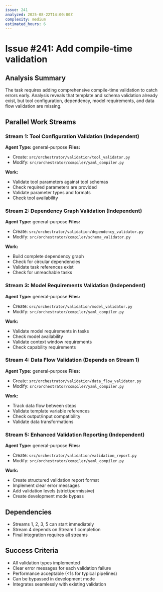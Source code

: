 ```yaml
---
issue: 241
analyzed: 2025-08-22T14:00:00Z
complexity: medium
estimated_hours: 6
---
```


# Issue #241: Add compile-time validation

## Analysis Summary

The task requires adding comprehensive compile-time validation to catch errors early. Analysis reveals that template and schema validation already exist, but tool configuration, dependency, model requirements, and data flow validation are missing.

## Parallel Work Streams

### Stream 1: Tool Configuration Validation (Independent)
**Agent Type:** general-purpose
**Files:**
- Create: `src/orchestrator/validation/tool_validator.py`
- Modify: `src/orchestrator/compiler/yaml_compiler.py`

**Work:**
- Validate tool parameters against tool schemas
- Check required parameters are provided
- Validate parameter types and formats
- Check tool availability

### Stream 2: Dependency Graph Validation (Independent)
**Agent Type:** general-purpose
**Files:**
- Create: `src/orchestrator/validation/dependency_validator.py`
- Modify: `src/orchestrator/compiler/schema_validator.py`

**Work:**
- Build complete dependency graph
- Check for circular dependencies
- Validate task references exist
- Check for unreachable tasks

### Stream 3: Model Requirements Validation (Independent)
**Agent Type:** general-purpose
**Files:**
- Create: `src/orchestrator/validation/model_validator.py`
- Modify: `src/orchestrator/compiler/yaml_compiler.py`

**Work:**
- Validate model requirements in tasks
- Check model availability
- Validate context window requirements
- Check capability requirements

### Stream 4: Data Flow Validation (Depends on Stream 1)
**Agent Type:** general-purpose
**Files:**
- Create: `src/orchestrator/validation/data_flow_validator.py`
- Modify: `src/orchestrator/compiler/yaml_compiler.py`

**Work:**
- Track data flow between steps
- Validate template variable references
- Check output/input compatibility
- Validate data transformations

### Stream 5: Enhanced Validation Reporting (Independent)
**Agent Type:** general-purpose
**Files:**
- Create: `src/orchestrator/validation/validation_report.py`
- Modify: `src/orchestrator/compiler/yaml_compiler.py`

**Work:**
- Create structured validation report format
- Implement clear error messages
- Add validation levels (strict/permissive)
- Create development mode bypass

## Dependencies

- Streams 1, 2, 3, 5 can start immediately
- Stream 4 depends on Stream 1 completion
- Final integration requires all streams

## Success Criteria

- All validation types implemented
- Clear error messages for each validation failure
- Performance acceptable (<1s for typical pipelines)
- Can be bypassed in development mode
- Integrates seamlessly with existing validation